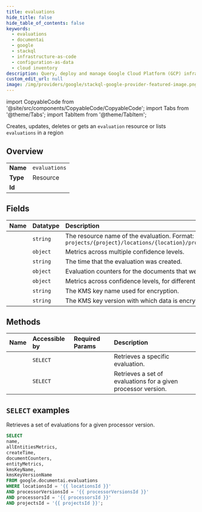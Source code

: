 ```yaml
---
title: evaluations
hide_title: false
hide_table_of_contents: false
keywords:
  - evaluations
  - documentai
  - google
  - stackql
  - infrastructure-as-code
  - configuration-as-data
  - cloud inventory
description: Query, deploy and manage Google Cloud Platform (GCP) infrastructure and resources using SQL
custom_edit_url: null
image: /img/providers/google/stackql-google-provider-featured-image.png
---
```


import CopyableCode from '@site/src/components/CopyableCode/CopyableCode';
import Tabs from '@theme/Tabs';
import TabItem from '@theme/TabItem';

Creates, updates, deletes or gets an <code>evaluation</code> resource or lists <code>evaluations</code> in a region

## Overview
<table><tbody>
<tr><td><b>Name</b></td><td><code>evaluations</code></td></tr>
<tr><td><b>Type</b></td><td>Resource</td></tr>
<tr><td><b>Id</b></td><td><CopyableCode code="google.documentai.evaluations" /></td></tr>
</tbody></table>

## Fields
| Name | Datatype | Description |
|:-----|:---------|:------------|
| <CopyableCode code="name" /> | `string` | The resource name of the evaluation. Format: `projects/{project}/locations/{location}/processors/{processor}/processorVersions/{processor_version}/evaluations/{evaluation}` |
| <CopyableCode code="allEntitiesMetrics" /> | `object` | Metrics across multiple confidence levels. |
| <CopyableCode code="createTime" /> | `string` | The time that the evaluation was created. |
| <CopyableCode code="documentCounters" /> | `object` | Evaluation counters for the documents that were used. |
| <CopyableCode code="entityMetrics" /> | `object` | Metrics across confidence levels, for different entities. |
| <CopyableCode code="kmsKeyName" /> | `string` | The KMS key name used for encryption. |
| <CopyableCode code="kmsKeyVersionName" /> | `string` | The KMS key version with which data is encrypted. |

## Methods
| Name | Accessible by | Required Params | Description |
|:-----|:--------------|:----------------|:------------|
| <CopyableCode code="projects_locations_processors_processor_versions_evaluations_get" /> | `SELECT` | <CopyableCode code="evaluationsId, locationsId, processorVersionsId, processorsId, projectsId" /> | Retrieves a specific evaluation. |
| <CopyableCode code="projects_locations_processors_processor_versions_evaluations_list" /> | `SELECT` | <CopyableCode code="locationsId, processorVersionsId, processorsId, projectsId" /> | Retrieves a set of evaluations for a given processor version. |

## `SELECT` examples

Retrieves a set of evaluations for a given processor version.

```sql
SELECT
name,
allEntitiesMetrics,
createTime,
documentCounters,
entityMetrics,
kmsKeyName,
kmsKeyVersionName
FROM google.documentai.evaluations
WHERE locationsId = '{{ locationsId }}'
AND processorVersionsId = '{{ processorVersionsId }}'
AND processorsId = '{{ processorsId }}'
AND projectsId = '{{ projectsId }}'; 
```
